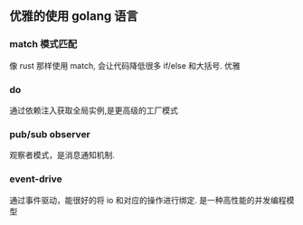 

## 优雅的使用 golang 语言
### match 模式匹配

像 rust 那样使用 match, 会让代码降低很多 if/else 和大括号. 优雅


### do 
通过依赖注入获取全局实例,是更高级的工厂模式

### pub/sub observer
观察者模式，是消息通知机制.


### event-drive 
通过事件驱动，能很好的将 io 和对应的操作进行绑定. 是一种高性能的并发编程模型


